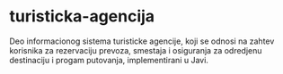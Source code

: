 # turisticka-agencija
Deo informacionog sistema turisticke agencije, koji se odnosi na zahtev korisnika za rezervaciju prevoza, smestaja i osiguranja za odredjenu destinaciju i progam putovanja, implementirani u Javi.
